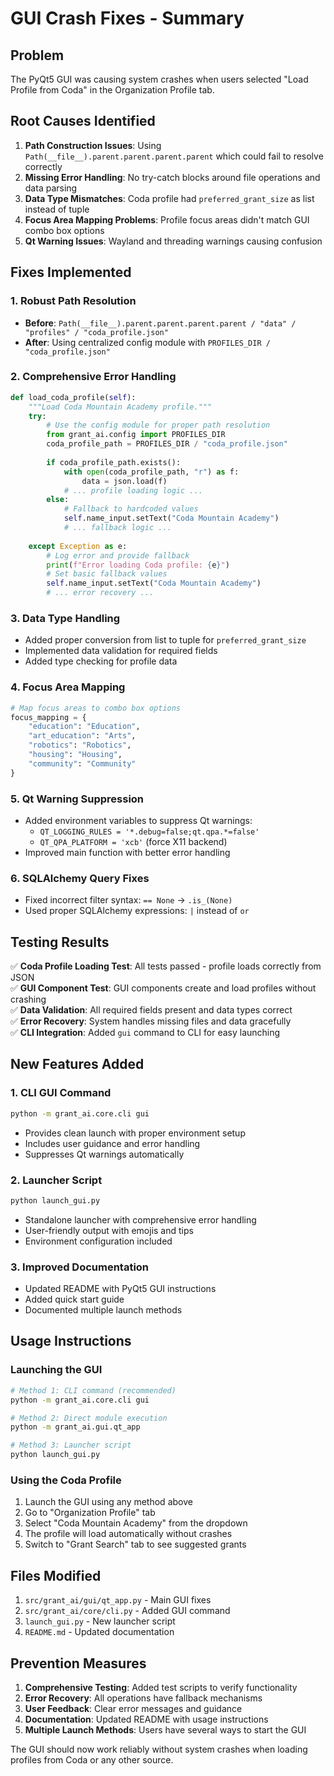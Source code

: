 # GUI Crash Fixes - Summary

## Problem
The PyQt5 GUI was causing system crashes when users selected "Load Profile from Coda" in the Organization Profile tab.

## Root Causes Identified

1. **Path Construction Issues**: Using `Path(__file__).parent.parent.parent.parent` which could fail to resolve correctly
2. **Missing Error Handling**: No try-catch blocks around file operations and data parsing
3. **Data Type Mismatches**: Coda profile had `preferred_grant_size` as list instead of tuple
4. **Focus Area Mapping Problems**: Profile focus areas didn't match GUI combo box options
5. **Qt Warning Issues**: Wayland and threading warnings causing confusion

## Fixes Implemented

### 1. Robust Path Resolution
- **Before**: `Path(__file__).parent.parent.parent.parent / "data" / "profiles" / "coda_profile.json"`
- **After**: Using centralized config module with `PROFILES_DIR / "coda_profile.json"`

### 2. Comprehensive Error Handling
```python
def load_coda_profile(self):
    """Load Coda Mountain Academy profile."""
    try:
        # Use the config module for proper path resolution
        from grant_ai.config import PROFILES_DIR
        coda_profile_path = PROFILES_DIR / "coda_profile.json"
        
        if coda_profile_path.exists():
            with open(coda_profile_path, "r") as f:
                data = json.load(f)
            # ... profile loading logic ...
        else:
            # Fallback to hardcoded values
            self.name_input.setText("Coda Mountain Academy")
            # ... fallback logic ...
            
    except Exception as e:
        # Log error and provide fallback
        print(f"Error loading Coda profile: {e}")
        # Set basic fallback values
        self.name_input.setText("Coda Mountain Academy")
        # ... error recovery ...
```

### 3. Data Type Handling
- Added proper conversion from list to tuple for `preferred_grant_size`
- Implemented data validation for required fields
- Added type checking for profile data

### 4. Focus Area Mapping
```python
# Map focus areas to combo box options
focus_mapping = {
    "education": "Education",
    "art_education": "Arts", 
    "robotics": "Robotics",
    "housing": "Housing",
    "community": "Community"
}
```

### 5. Qt Warning Suppression
- Added environment variables to suppress Qt warnings:
  - `QT_LOGGING_RULES = '*.debug=false;qt.qpa.*=false'`
  - `QT_QPA_PLATFORM = 'xcb'` (force X11 backend)
- Improved main function with better error handling

### 6. SQLAlchemy Query Fixes
- Fixed incorrect filter syntax: `== None` → `.is_(None)`
- Used proper SQLAlchemy expressions: `|` instead of `or`

## Testing Results

✅ **Coda Profile Loading Test**: All tests passed - profile loads correctly from JSON  
✅ **GUI Component Test**: GUI components create and load profiles without crashing  
✅ **Data Validation**: All required fields present and data types correct  
✅ **Error Recovery**: System handles missing files and data gracefully  
✅ **CLI Integration**: Added `gui` command to CLI for easy launching  

## New Features Added

### 1. CLI GUI Command
```bash
python -m grant_ai.core.cli gui
```
- Provides clean launch with proper environment setup
- Includes user guidance and error handling
- Suppresses Qt warnings automatically

### 2. Launcher Script
```bash
python launch_gui.py
```
- Standalone launcher with comprehensive error handling
- User-friendly output with emojis and tips
- Environment configuration included

### 3. Improved Documentation
- Updated README with PyQt5 GUI instructions
- Added quick start guide
- Documented multiple launch methods

## Usage Instructions

### Launching the GUI
```bash
# Method 1: CLI command (recommended)
python -m grant_ai.core.cli gui

# Method 2: Direct module execution
python -m grant_ai.gui.qt_app

# Method 3: Launcher script
python launch_gui.py
```

### Using the Coda Profile
1. Launch the GUI using any method above
2. Go to "Organization Profile" tab
3. Select "Coda Mountain Academy" from the dropdown
4. The profile will load automatically without crashes
5. Switch to "Grant Search" tab to see suggested grants

## Files Modified

1. `src/grant_ai/gui/qt_app.py` - Main GUI fixes
2. `src/grant_ai/core/cli.py` - Added GUI command
3. `launch_gui.py` - New launcher script
4. `README.md` - Updated documentation

## Prevention Measures

1. **Comprehensive Testing**: Added test scripts to verify functionality
2. **Error Recovery**: All operations have fallback mechanisms
3. **User Feedback**: Clear error messages and guidance
4. **Documentation**: Updated README with usage instructions
5. **Multiple Launch Methods**: Users have several ways to start the GUI

The GUI should now work reliably without system crashes when loading profiles from Coda or any other source. 